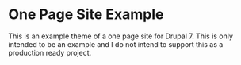 # One Page Site Example

This is an example theme of a one page site for Drupal 7. This is only intended
to be an example and I do not intend to support this as a production ready 
project. 
